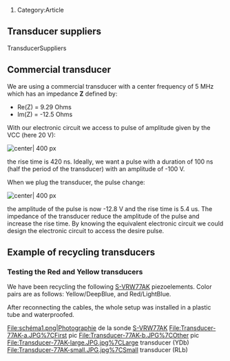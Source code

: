 1.  Category:Article

Transducer suppliers
--------------------

TransducerSuppliers

Commercial transducer
---------------------

We are using a commercial transducer with a center frequency of 5 MHz
which has an impedance **Z** defined by:

-   Re(Z) = 9.29 Ohms
-   Im(Z) = -12.5 Ohms

With our electronic circuit we access to pulse of amplitude given by the
VCC (here 20 V):

![ center| 400 px](raw_pulse.png " center| 400 px")

the rise time is 420 ns. Ideally, we want a pulse with a duration of 100
ns (half the period of the transducer) with an amplitude of -100 V.

When we plug the transducer, the pulse change:

![ center| 400 px](transducer_pulse.png " center| 400 px")

the amplitude of the pulse is now -12.8 V and the rise time is 5.4 us.
The impedance of the transducer reduce the amplitude of the pulse and
increase the rise time. By knowing the equivalent electronic circuit we
could design the electronic circuit to access the desire pulse.

Example of recycling transducers
--------------------------------

### Testing the Red and Yellow transducers

We have been recycling the following [S-VRW77AK](S-VRW77AK "wikilink")
piezoelements. Color pairs are as follows: Yellow/DeepBlue, and
Red/LightBlue.

After reconnecting the cables, the whole setup was installed in a
plastic tube and waterproofed.

[File:schéma1.png|Photographie](File:schéma1.png%7CPhotographie) de la
sonde [S-VRW77AK](S-VRW77AK "wikilink")
<File:Transducer-77AK-a.JPG%7CFirst> pic
<File:Transducer-77AK-b.JPG%7COther> pic
<File:Transducer-77AK-large.JPG.jpg%7CLarge> transducer (YDb)
<File:Transducer-77AK-small.JPG.jpg%7CSmall> transducer (RLb)
